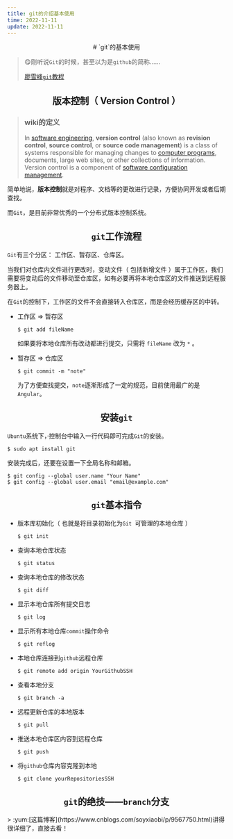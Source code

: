 ```yaml
---
title: git的介绍基本使用
time: 2022-11-11
update: 2022-11-11
---
```


<div align=center>
  # `git`的基本使用
</div>

> :yum:刚听说`Git`的时候，甚至以为是`github`的简称……
>
> [廖雪峰`git`教程](https://www.liaoxuefeng.com/wiki/896043488029600)

<div align=center>

## 版本控制（ Version Control ）

</div>
  
> ### wiki的定义
>
> In [software engineering](https://en.wikipedia.org/wiki/Software_engineering), **version control** (also known as **revision control**, **source control**, or **source code management**) is a class of systems responsible for managing changes to [computer programs](https://en.wikipedia.org/wiki/Computer_program), documents, large web sites, or other collections of information. Version control is a component of [software configuration management](https://en.wikipedia.org/wiki/Software_configuration_management).

简单地说，**版本控制**就是对程序、文档等的更改进行记录，方便协同开发或者后期查找。

而`Git`，是目前非常优秀的一个分布式版本控制系统。

<div align=center>

## `git`工作流程

</div>
  
`Git`有三个分区： 工作区、暂存区、仓库区。

当我们对仓库内文件进行更改时，变动文件（ 包括新增文件 ）属于工作区，我们需要将变动后的文件移动至仓库区，如有必要再将本地仓库区的文件推送到远程服务器上。

在`Git`的控制下，工作区的文件不会直接转入仓库区，而是会经历缓存区的中转。

- 工作区 => 暂存区

  ```shell
  $ git add fileName
  ```

  如果要将本地仓库所有改动都进行提交，只需将 `fileName` 改为 `*` 。

- 暂存区 => 仓库区

  ```shell
  $ git commit -m "note"
  ```

  为了方便查找提交，`note`逐渐形成了一定的规范，目前使用最广的是`Angular`。

<div align=center>

## 安装`git`

</div>
  
`Ubuntu`系统下，·控制台中输入一行代码即可完成`Git`的安装。

```shell
$ sudo apt install git
```

安装完成后，还要在设置一下全局名称和邮箱。

```shell
$ git config --global user.name "Your Name"
$ git config --global user.email "email@example.com"
```

<div align=center>

## `git`基本指令

  
</div>

- 版本库初始化（ 也就是将目录初始化为`Git `可管理的本地仓库 ）

  ```shell
  $ git init
  ```

- 查询本地仓库状态

  ```shell
  $ git status
  ```

- 查询本地仓库的修改状态

  ```shell
  $ git diff
  ```

- 显示本地仓库所有提交日志

  ```shell
  $ git log
  ```

- 显示所有本地仓库`commit`操作命令

  ```shell
  $ git reflog
  ```

- 本地仓库连接到`github`远程仓库

  ```shell
  $ git remote add origin YourGithubSSH
  ```

- 查看本地分支

  ```shell
  $ git branch -a
  ```

- 远程更新仓库的本地版本

  ```shell
  $ git pull
  ```

- 推送本地仓库区内容到远程仓库

  ```shell
  $ git push
  ```

- 将`github`仓库内容克隆到本地

  ```shell
  $ git clone yourRepositoriesSSH
  ```

<div align=center>

## `git`的绝技——`branch`分支

</div>
> :yum:[这篇博客](https://www.cnblogs.com/soyxiaobi/p/9567750.html)讲得很详细了，直接去看！
